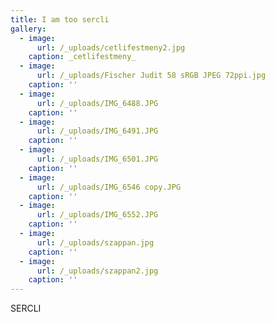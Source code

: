 ```yaml
---
title: I am too sercli
gallery:
  - image:
      url: /_uploads/cetlifestmeny2.jpg
    caption: _cetlifestmeny_
  - image:
      url: /_uploads/Fischer Judit 58 sRGB JPEG 72ppi.jpg
    caption: ''
  - image:
      url: /_uploads/IMG_6488.JPG
    caption: ''
  - image:
      url: /_uploads/IMG_6491.JPG
    caption: ''
  - image:
      url: /_uploads/IMG_6501.JPG
    caption: ''
  - image:
      url: /_uploads/IMG_6546 copy.JPG
    caption: ''
  - image:
      url: /_uploads/IMG_6552.JPG
    caption: ''
  - image:
      url: /_uploads/szappan.jpg
    caption: ''
  - image:
      url: /_uploads/szappan2.jpg
    caption: ''
---
```

SERCLI
